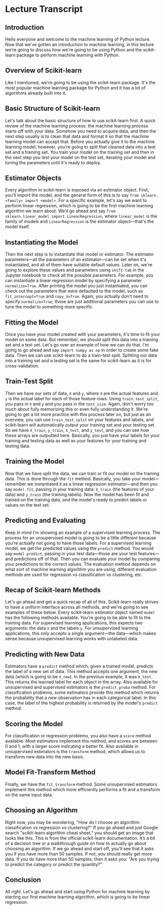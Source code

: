 # Lecture Transcript

## Introduction
Hello everyone and welcome to the machine learning of Python lecture. Now that we've gotten an introduction to machine learning, in this lecture we're going to discuss how we're going to be using Python and the scikit-learn package to perform machine learning with Python.

## Overview of Scikit-learn
Like I mentioned, we're going to be using the scikit-learn package. It's the most popular machine learning package for Python and it has a lot of algorithms already built into it.

## Basic Structure of Scikit-learn
Let's talk about the basic structure of how to use scikit-learn first. A quick review of the machine learning process: the machine learning process starts off with your data. Somehow you need to acquire data, and then the next step usually is to clean that data and format it so that the machine learning model can accept that. Before you actually give it to the machine learning model, however, you're going to split that cleaned data into a test set and a training set. You train your model on the training set and then in the next step you test your model on the test set, iterating your model and tuning the parameters until it's ready to deploy.

## Estimator Objects
Every algorithm in scikit-learn is exposed via an estimator object. First, you'll import the model, and the general form of this is to say `from sklearn.<family> import <model>`. For a specific example, let's say we want to perform linear regression, which is going to be the first machine learning algorithm we learn about. We'll go ahead and say `from sklearn.linear_model import LinearRegression`, where `linear_model` is the family of models and `LinearRegression` is the estimator object—that's the model itself.

## Instantiating the Model
Then the next step is to instantiate that model or estimator. The estimator parameters—all the parameters of an estimator—can be set when it's instantiated, and all of them have suitable default values. Later on, we're going to explore these values and parameters using `shift-tab` in the Jupyter notebook to check all the possible parameters. For example, you can instantiate a linear regression model by specifying a parameter `normalize=True`. After printing the model you just instantiated, you can check out the parameters that were defaulted to the model, such as `fit_intercept=True` and `copy_X=True`. Again, you actually don't need to specify `normalize=True`; those are just additional parameters you can use to tune the model to something more specific.

## Fitting the Model
Once you have your model created with your parameters, it's time to fit your model on some data. But remember, we should split this data into a training set and a test set. Let's go over an example of how we can do that. I'm going to go ahead and say `import numpy as np` in order to create some fake data. Then we can use scikit-learn to do a train-test split. Splitting our data into a training set and a testing set is the same for scikit-learn as it is for cross-validation.

## Train-Test Split
Then we have our sets of data, `X` and `y`, where `X` are the actual features and `y` is the actual label for each of those feature rows. Using `train_test_split`, you pass in `X` and `y` and you pass in the `test_size`. Again, don't worry too much about fully memorizing this or even fully understanding it. We're going to get a lot more practice with this process later on, but just as an overview, you can use `train_test_split` on your features and labels, and scikit-learn will automatically output your training set and your testing set. So we have `X_train`, `y_train`, `X_test`, and `y_test`, and you can see how these arrays are outputted here. Basically, you just have your labels for your training and testing data as well as your features for your training and testing data.

## Training the Model
Now that we have split the data, we can train or fit our model on the training data. This is done through the `fit` method. Basically, you take your model—remember we instantiated it as a linear regression estimator—and then you say `model.fit`, passing in your training data: `X_train` (the features of your data) and `y_train` (the training labels). Now the model has been fit and trained on the training data, and the model's ready to predict labels or values on the test set.

## Predicting and Evaluating
Keep in mind I'm showing an example of a supervised learning process. The process for an unsupervised model is going to be a little different because you're actually not going to have those labels. For a supervised learning model, we get the predicted values using the `predict` method. You would say `model.predict`, passing in your test data—those are your test features—and predictions off of that. Then you can evaluate your model by comparing your predictions to the correct values. The evaluation method depends on what sort of machine learning algorithm you are using; different evaluation methods are used for regression vs classification vs clustering, etc.

## Recap of Scikit-learn Methods
Let's go ahead and get a quick recap of all of this. Scikit-learn really strives to have a uniform interface across all methods, and we're going to see examples of these below. Every scikit-learn estimator object named `model` has the following methods available. You're going to be able to fit to the training data. For supervised learning applications, this expects two arguments: the data `X` and the labels `y`. For unsupervised learning applications, this only accepts a single argument—the data—which makes sense because unsupervised learning works with unlabeled data.

## Predicting with New Data
Estimators have a `predict` method which, given a trained model, predicts the label of a new set of data. This method accepts one argument, the new data (which is going to be `X_new`). In the previous example, it was `X_test`. This returns the learned label for each object in the array. Also available for unsupervised and supervised estimators is the `predict_proba` method. For classification problems, some estimators provide this method which returns the probability that a new observation has in each categorical label. In this case, the label of the highest probability is returned by the model's `predict` method.

## Scoring the Model
For classification or regression problems, you also have a `score` method available. Most estimators implement this method, and scores are between 0 and 1, with a larger score indicating a better fit. Also available in unsupervised estimators is the `transform` method, which allows us to transform new data into the new basis.

## Model Fit-Transform Method
Finally, we have the `fit_transform` method. Some unsupervised estimators implement this method which more efficiently performs a fit and a transform on the same input data.

## Choosing an Algorithm
Right now, you may be wondering, "How do I choose an algorithm: classification vs regression vs clustering?" If you go ahead and just Google search "scikit-learn algorithm cheat sheet," you should get an image that looks like this. This is from the official scikit-learn documentation. It’s a bit of a decision tree or a walkthrough guide on how to actually go about choosing an algorithm. If we go ahead and start off, you'll see that it asks you if you have more than 50 samples. If not, you should really get more data. If you do have more than 50 samples, then it asks you: "Are you trying to predict the category or predict the quantity?" 

## Conclusion
All right. Let's go ahead and start using Python for machine learning by starting our first machine learning algorithm, which is going to be linear regression.